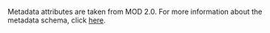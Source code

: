Metadata attributes are taken from MOD 2.0. For more information about the metadata schema, click [here](<docs/users-guide-docs/documentation/{{page.portal}}/metadata_schema.md>).
